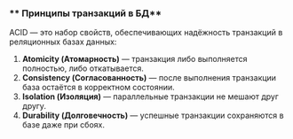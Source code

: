 ### ** Принципы транзакций в БД**

ACID — это набор свойств, обеспечивающих надёжность транзакций в реляционных базах данных:

1. **Atomicity (Атомарность)** — транзакция либо выполняется полностью, либо откатывается.
2. **Consistency (Согласованность)** — после выполнения транзакции база остаётся в корректном состоянии.
3. **Isolation (Изоляция)** — параллельные транзакции не мешают друг другу.
4. **Durability (Долговечность)** — успешные транзакции сохраняются в базе даже при сбоях.